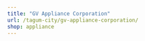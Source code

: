 ```yaml
---
title: "GV Appliance Corporation"
url: /tagum-city/gv-appliance-corporation/
shop: appliance
---
```

